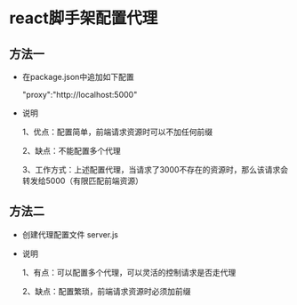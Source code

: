 # react脚手架配置代理

## 方法一

- 在package.json中追加如下配置

  "proxy":"http://localhost:5000"

- 说明

  1、优点：配置简单，前端请求资源时可以不加任何前缀

  2、缺点：不能配置多个代理

  3、工作方式：上述配置代理，当请求了3000不存在的资源时，那么该请求会转发给5000（有限匹配前端资源）

## 方法二

- 创建代理配置文件 server.js

- 说明

  1、有点：可以配置多个代理，可以灵活的控制请求是否走代理

  2、缺点：配置繁琐，前端请求资源时必须加前缀
